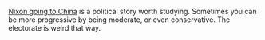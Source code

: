 <a href="https://en.wikipedia.org/wiki/Nixon_goes_to_China">Nixon going to China</a> is a political story worth studying. Sometimes you can be more progressive by being moderate, or even conservative. The electorate is weird that way. 
